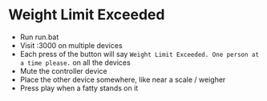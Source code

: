 Weight Limit Exceeded
=====================

 - Run run.bat
 - Visit <ip>:3000 on multiple devices
 - Each press of the button will say `Weight Limit Exceeded. One person at a time please.` on all the devices
 - Mute the controller device
 - Place the other device somewhere, like near a scale / weigher
 - Press play when a fatty stands on it
